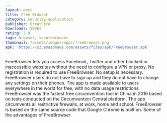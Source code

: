 ```yaml
---
layout: post
title: Free Browser
category: security-application
publisher: GreatFire
downloads: 500K+
rating: 3.9
tags: browser, securebrowser
thumbnail: /assets/images/apps/freebrowser.png
apk: 'https://s3.amazonaws.com/assets/files/apk/FreeBrowser.apk'
---
```


FreeBrowser lets you access Facebook, Twitter and other blocked or inaccessible websites without the need to configure a VPN or proxy. No registration is required to use FreeBrowser. No setup is necessary. FreeBrowser users do not have to sign up and they do not have to change any settings on their phones. The app is made available to users everywhere in the world for free, with no data usage restrictions. FreeBrowser was the fastest free circumvention tool in China in 2016 based on tests conducted on the Circumvention Central platform. The app circumvents all restrictive firewalls, at work, home and school. FreeBrowser is based on the same source code that Google Chrome is built on. Some of the advantages of FreeBrowser: